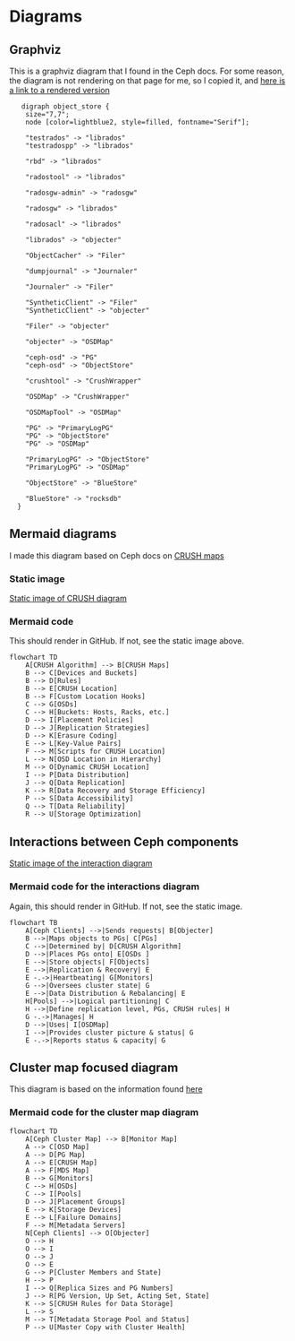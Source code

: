 # Diagrams

## Graphviz

This is a graphviz diagram that I found in the Ceph docs. For some reason, the diagram is not rendering on that page for me, so I copied it, and [here is a link to a rendered version][1]

```graphviz
   digraph object_store {
    size="7,7";
    node [color=lightblue2, style=filled, fontname="Serif"];

    "testrados" -> "librados"
    "testradospp" -> "librados"

    "rbd" -> "librados"

    "radostool" -> "librados"

    "radosgw-admin" -> "radosgw"

    "radosgw" -> "librados"

    "radosacl" -> "librados"

    "librados" -> "objecter"

    "ObjectCacher" -> "Filer"

    "dumpjournal" -> "Journaler"

    "Journaler" -> "Filer"

    "SyntheticClient" -> "Filer"
    "SyntheticClient" -> "objecter"

    "Filer" -> "objecter"

    "objecter" -> "OSDMap"

    "ceph-osd" -> "PG"
    "ceph-osd" -> "ObjectStore"

    "crushtool" -> "CrushWrapper"

    "OSDMap" -> "CrushWrapper"

    "OSDMapTool" -> "OSDMap"

    "PG" -> "PrimaryLogPG"
    "PG" -> "ObjectStore"
    "PG" -> "OSDMap"

    "PrimaryLogPG" -> "ObjectStore"
    "PrimaryLogPG" -> "OSDMap"

    "ObjectStore" -> "BlueStore"

    "BlueStore" -> "rocksdb"
  }
```

## Mermaid diagrams

I made this diagram based on Ceph docs on [CRUSH maps](https://docs.ceph.com/en/latest/rados/operations/crush-map/)

### Static image

[Static image of CRUSH diagram](https://mermaid.ink/img/pako:eNptk11v2jAUhv-K5WtAQCCIXEwCQkcLDJq0u5jpxalj4IgkjhynW4r47zNO0pWpvkn0vs_58LF9plxGgnp0H8vf_AhKkyd_lxKzJmwWPIcLMokPUqE-Ji-k3f5GprW8hix_qcipNWbMF2_IRU4gjci04CehbwmfBUUsbrV5nW4lOWiU6Y15x2ZFrmXy4ZKFlKcmwcwy39km9G-lBaure4bPdd4iAfCT-QjNOzXpW_KebWPgIhGpJlsZI8eP9irggQUiM3pVPdQKtDj8Dy3ZXEFeKEFmMsL0UJtza67YUpTtnxAXgmwBVRN6Z901C7nCTOdkLxX5chQrC_64bvPfHNCMAoUCxY9lza0tt2F-mUKC_Otk9xbaMh80EB9zrfC1-OQ_WP-x8j9tvbaX1g4am8s3oUp73qGWCg6CzPf76xRT3rS1tSFhFTLh5n7k-Iox6gZ4tMBTkzNGuLEDaz-zpsAm05jge9MVbdFEqAQwMpf4fA3ZUX00J7qjnvmNQJ12dJdeDAeFlmGZcuppVYgWLbLInKaPcFCQUG8PcW7UDFLqnekf6rmdkeP2uiNnMHbGw9Gw36Il9RzXMbrTdfujwaA36LqXFn2X0iTodsbV6o_7vZ47dNwWFRGavtfVG7NPzVb4ZQOubVz-Ao39Emc?type=png)

### Mermaid code

This should render in GitHub. If not, see the static image above.

```mermaid
flowchart TD
    A[CRUSH Algorithm] --> B[CRUSH Maps]
    B --> C[Devices and Buckets]
    B --> D[Rules]
    B --> E[CRUSH Location]
    B --> F[Custom Location Hooks]
    C --> G[OSDs]
    C --> H[Buckets: Hosts, Racks, etc.]
    D --> I[Placement Policies]
    D --> J[Replication Strategies]
    D --> K[Erasure Coding]
    E --> L[Key-Value Pairs]
    F --> M[Scripts for CRUSH Location]
    L --> N[OSD Location in Hierarchy]
    M --> O[Dynamic CRUSH Location]
    I --> P[Data Distribution]
    J --> Q[Data Replication]
    K --> R[Data Recovery and Storage Efficiency]
    P --> S[Data Accessibility]
    Q --> T[Data Reliability]
    R --> U[Storage Optimization]
```

## Interactions between Ceph components

[Static image of the interaction diagram](https://mermaid.ink/img/pako:eNpVk02P2jAQhv-K5cOeslHCNzlUWhIKKxWBoHtp2INJBnBr7NR2aCnhv3fiZCnNJdH4mZl33omvNFM50IjuhfqVHZm25OtkKwk-L2kMxZHEgoO05p08P3-qNiBzQzT8LMFYU5FJutx9h8yCfm-SJg5bsMIQ5U4MsYqsZsjGKb5aLHZYAph44hJysrtUJEnj9dtmTl7EQWluj6cWThy8EiwDU5ciSlpVkWm63CSGtNC00WeVho_OFfncyjP_QWsoBM-Y5UqSJ7KGTJ1BY__pHfKRmgOasQPE5KEis3ShJMfqH6VmrtQSMw2grEyUBochxjILiD_2S5hlJOHGar4r7113TDCZueJt43m6Ukq0Tn9RB9QoSIEqeJ3kyLglW_v26B1u4984As4gvNokjzRm6lIAOjG_q_bdfiQ7PIQbh99MHXqtbcUFtnO-NuZrdeb5w5wFz2yJVj-5iUvzOLLfeKw0Lr85RSxjBcu4vThwK6lHT7h7xnP896516pbaI5xgSyP8zJn-saVbeUOOlVZtLjKjkdUleLQscvQ44eyg2YlGeyYMRgsmaXSlv2k07PnjYNgddEfjcBCE_YFHLzQKRwN_0Ol3-uPueNwLe8Hg5tE_SmGFwB8Og35vNAq6Qb_THYahRyGvl71o7oa7Iq7FN5dQ67j9BanKBvY?type=png)

### Mermaid code for the interactions diagram

Again, this should render in GitHub. If not, see the static image.

```mermaid
flowchart TB
    A[Ceph Clients] -->|Sends requests| B[Objecter]
    B -->|Maps objects to PGs| C[PGs]
    C -->|Determined by| D[CRUSH Algorithm]
    D -->|Places PGs onto| E[OSDs ]
    E -->|Store objects| F[Objects]
    E -->|Replication & Recovery| E
    E -.->|Heartbeating| G[Monitors]
    G -->|Oversees cluster state| G
    E -->|Data Distribution & Rebalancing| E
    H[Pools] -->|Logical partitioning| C
    H -->|Define replication level, PGs, CRUSH rules| H
    G -.->|Manages| H
    D -->|Uses| I[OSDMap]
    I -->|Provides cluster picture & status| G
    E -.->|Reports status & capacity| G
```

## Cluster map focused diagram

This diagram is based on the information found [here](https://docs.ceph.com/en/latest/architecture/#cluster-map)

### Mermaid code for the cluster map diagram

```mermaid
flowchart TD
    A[Ceph Cluster Map] --> B[Monitor Map]
    A --> C[OSD Map]
    A --> D[PG Map]
    A --> E[CRUSH Map]
    A --> F[MDS Map]
    B --> G[Monitors]
    C --> H[OSDs]
    C --> I[Pools]
    D --> J[Placement Groups]
    E --> K[Storage Devices]
    E --> L[Failure Domains]
    F --> M[Metadata Servers]
    N[Ceph Clients] --> O[Objecter]
    O --> H
    O --> I
    O --> J
    O --> E
    G --> P[Cluster Members and State]
    H --> P
    I --> Q[Replica Sizes and PG Numbers]
    J --> R[PG Version, Up Set, Acting Set, State]
    K --> S[CRUSH Rules for Data Storage]
    L --> S
    M --> T[Metadata Storage Pool and Status]
    P --> U[Master Copy with Cluster Health]

```

[1]: <https://dreampuf.github.io/GraphvizOnline/#%20%20%20digraph%20object_store%20%7B%0A%20%20%20%20size%3D%227%2C7%22%3B%0A%20%20%20%20node%20%5Bcolor%3Dlightblue2%2C%20style%3Dfilled%2C%20fontname%3D%22Serif%22%5D%3B%0A%0A%20%20%20%20%22testrados%22%20-%3E%20%22librados%22%0A%20%20%20%20%22testradospp%22%20-%3E%20%22librados%22%0A%0A%20%20%20%20%22rbd%22%20-%3E%20%22librados%22%0A%0A%20%20%20%20%22radostool%22%20-%3E%20%22librados%22%0A%0A%20%20%20%20%22radosgw-admin%22%20-%3E%20%22radosgw%22%0A%0A%20%20%20%20%22radosgw%22%20-%3E%20%22librados%22%0A%0A%20%20%20%20%22radosacl%22%20-%3E%20%22librados%22%0A%0A%20%20%20%20%22librados%22%20-%3E%20%22objecter%22%0A%0A%20%20%20%20%22ObjectCacher%22%20-%3E%20%22Filer%22%0A%0A%20%20%20%20%22dumpjournal%22%20-%3E%20%22Journaler%22%0A%0A%20%20%20%20%22Journaler%22%20-%3E%20%22Filer%22%0A%0A%20%20%20%20%22SyntheticClient%22%20-%3E%20%22Filer%22%0A%20%20%20%20%22SyntheticClient%22%20-%3E%20%22objecter%22%0A%0A%20%20%20%20%22Filer%22%20-%3E%20%22objecter%22%0A%0A%20%20%20%20%22objecter%22%20-%3E%20%22OSDMap%22%0A%0A%20%20%20%20%22ceph-osd%22%20-%3E%20%22PG%22%0A%20%20%20%20%22ceph-osd%22%20-%3E%20%22ObjectStore%22%0A%0A%20%20%20%20%22crushtool%22%20-%3E%20%22CrushWrapper%22%0A%0A%20%20%20%20%22OSDMap%22%20-%3E%20%22CrushWrapper%22%0A%0A%20%20%20%20%22OSDMapTool%22%20-%3E%20%22OSDMap%22%0A%0A%20%20%20%20%22PG%22%20-%3E%20%22PrimaryLogPG%22%0A%20%20%20%20%22PG%22%20-%3E%20%22ObjectStore%22%0A%20%20%20%20%22PG%22%20-%3E%20%22OSDMap%22%0A%0A%20%20%20%20%22PrimaryLogPG%22%20-%3E%20%22ObjectStore%22%0A%20%20%20%20%22PrimaryLogPG%22%20-%3E%20%22OSDMap%22%0A%0A%20%20%20%20%22ObjectStore%22%20-%3E%20%22BlueStore%22%0A%0A%20%20%20%20%22BlueStore%22%20-%3E%20%22rocksdb%22%0A%20%20%7D>
